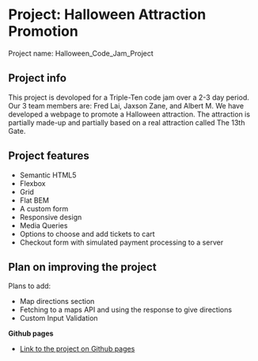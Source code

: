# Project: Halloween Attraction Promotion

Project name: Halloween_Code_Jam_Project

## Project info

This project is devoloped for a Triple-Ten code jam over a 2-3 day period. Our 3 team members are: Fred Lai, Jaxson Zane, and Albert M. We have developed a webpage to promote a Halloween attraction. The attraction is partially made-up and partially based on a real attraction called The 13th Gate.

## Project features

- Semantic HTML5
- Flexbox
- Grid
- Flat BEM
- A custom form
- Responsive design
- Media Queries
- Options to choose and add tickets to cart
- Checkout form with simulated payment processing to a server

## Plan on improving the project

Plans to add:

- Map directions section
- Fetching to a maps API and using the response to give directions
- Custom Input Validation

**Github pages**

- [Link to the project on Github pages](https://fdlai.github.io/se_project_aroundtheus/)
